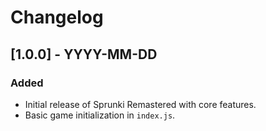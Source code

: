 # Changelog

## [1.0.0] - YYYY-MM-DD
### Added
- Initial release of Sprunki Remastered with core features.
- Basic game initialization in `index.js`.
